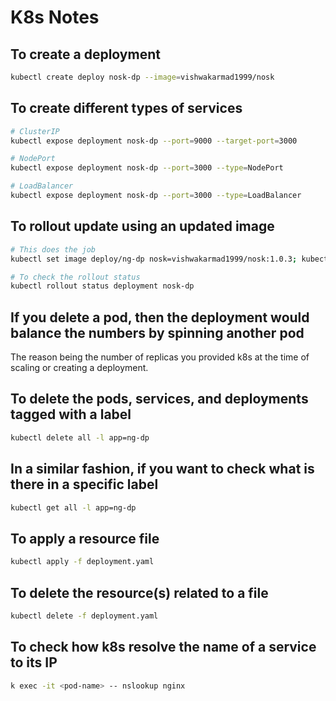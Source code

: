 # K8s Notes

## To create a deployment

```bash
kubectl create deploy nosk-dp --image=vishwakarmad1999/nosk
```

## To create different types of services

```bash
# ClusterIP
kubectl expose deployment nosk-dp --port=9000 --target-port=3000

# NodePort
kubectl expose deployment nosk-dp --port=3000 --type=NodePort

# LoadBalancer
kubectl expose deployment nosk-dp --port=3000 --type=LoadBalancer
```

## To rollout update using an updated image

```bash
# This does the job
kubectl set image deploy/ng-dp nosk=vishwakarmad1999/nosk:1.0.3; kubectl rollout status deploy/ng-dp

# To check the rollout status
kubectl rollout status deployment nosk-dp
```

## If you delete a pod, then the deployment would balance the numbers by spinning another pod

The reason being the number of replicas you provided k8s at the time of scaling or creating a deployment.

## To delete the pods, services, and deployments tagged with a label

```bash
kubectl delete all -l app=ng-dp
```

## In a similar fashion, if you want to check what is there in a specific label

```bash
kubectl get all -l app=ng-dp
```

## To apply a resource file

```bash
kubectl apply -f deployment.yaml
```

## To delete the resource(s) related to a file

```bash
kubectl delete -f deployment.yaml
```

## To check how k8s resolve the name of a service to its IP

```bash
k exec -it <pod-name> -- nslookup nginx
```
